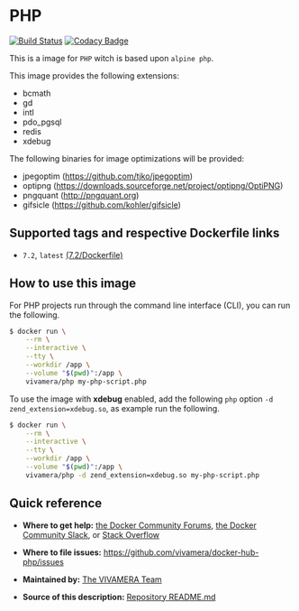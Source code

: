 # PHP
[![Build Status](https://travis-ci.com/vivamera/docker-hub-php.svg?branch=master)](https://travis-ci.com/vivamera/docker-hub-php) [![Codacy Badge](https://api.codacy.com/project/badge/Grade/f4159283450f40bbbc0ea8b3c67bf6a4)](https://www.codacy.com/app/vivamera/docker-hub-php?utm_source=github.com&utm_medium=referral&utm_content=vivamera/docker-hub-php&utm_campaign=Badge_Grade) 

This is a image for `PHP` witch is based upon `alpine php`.

This image provides the following extensions:
- bcmath
- gd
- intl
- pdo_pgsql
- redis
- xdebug

The following binaries for image optimizations will be provided:
- jpegoptim (https://github.com/tjko/jpegoptim)
- optipng (https://downloads.sourceforge.net/project/optipng/OptiPNG)
- pngquant (http://pngquant.org)
- gifsicle (https://github.com/kohler/gifsicle)

## Supported tags and respective Dockerfile links
* `7.2`, `latest` [(7.2/Dockerfile)](https://github.com/vivamera/docker-hub-php/blob/master/7.2/Dockerfile)

## How to use this image
For PHP projects run through the command line interface (CLI), you can run the following.

```bash
$ docker run \
    --rm \
    --interactive \
    --tty \
    --workdir /app \
    --volume "$(pwd)":/app \
    vivamera/php my-php-script.php
```

To use the image with **xdebug** enabled, add the following `php` option `-d zend_extension=xdebug.so`, as example run the following.

```bash
$ docker run \
    --rm \
    --interactive \
    --tty \
    --workdir /app \
    --volume "$(pwd)":/app \
    vivamera/php -d zend_extension=xdebug.so my-php-script.php
```

## Quick reference
* **Where to get help:**
[the Docker Community Forums](https://forums.docker.com), [the Docker Community Slack](https://blog.docker.com/2016/11/introducing-docker-community-directory-docker-community-slack), or [Stack Overflow](https://stackoverflow.com/search?tab=newest&q=docker)

* **Where to file issues:**
https://github.com/vivamera/docker-hub-php/issues

* **Maintained by:**
[The VIVAMERA Team](https://github.com/vivamera)

* **Source of this description:**
[Repository README.md](https://github.com/vivamera/docker-hub-php/blob/master/README.md)
